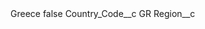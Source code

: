 <?xml version="1.0" encoding="UTF-8"?>
<CustomMetadata xmlns="http://soap.sforce.com/2006/04/metadata" xmlns:xsi="http://www.w3.org/2001/XMLSchema-instance" xmlns:xsd="http://www.w3.org/2001/XMLSchema">
    <label>Greece</label>
    <protected>false</protected>
    <values>
        <field>Country_Code__c</field>
        <value xsi:type="xsd:string">GR</value>
    </values>
    <values>
        <field>Region__c</field>
        <value xsi:nil="true"/>
    </values>
</CustomMetadata>
